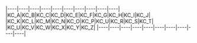 
|----|----|----|----|----|----|----|----|----|----|
|KC_A|KC_B|KC_C|KC_D|KC_E|KC_F|KC_G|KC_H|KC_I|KC_J|
|KC_K|KC_L|KC_M|KC_N|KC_O|KC_P|KC_U|KC_R|KC_S|KC_T|
|KC_U|KC_V|KC_W|KC_X|KC_Y|KC_Z|
|----|----|----|----|----|----|----|----|----|----|
